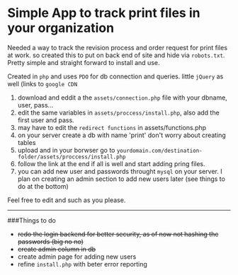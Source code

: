 Simple App to track print files in  your organization
===============================================

Needed a way to track the revision process and order request for print files at work. so created this to put on back end of site and hide via `robots.txt`.  Pretty simple and straight forward to install and use.

Created in `php` and uses `PDO` for db connection and queries. little `jQuery` as well (links to `google CDN`

1. download and eddit a the `assets/connection.php` file with your dbname, user, pass...
2. edit the same variables in `assets/proccess/install.php`, also add the first user and pass.
3. may have to edit the `redirect functions` in assets/functions.php
4. on your server create a db with name 'print' don't worry about creating tables
5. upload and in your borwser go to `yourdomain.com/destination-folder/assets/proccess/install.php`
6. follow the link at the end if all is well and start adding pring files.
7. you can add new user and passwords throught `mysql` on your server.  I plan on creating an admin section to add new users later (see things to do at the bottom)

Feel free to edit and such as you please.

-------------------------
###Things to do
- ~~redo the login backend for better security, as of now not hashing the passwords (big no no)~~
- ~~create admin column in db~~
- create admin page for adding new users
- refine `install.php` with beter error reporting